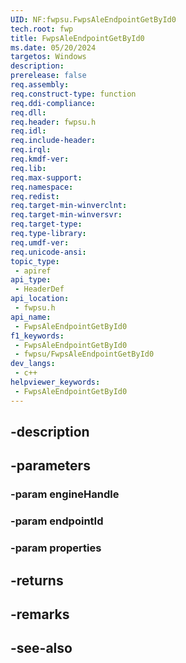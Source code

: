```yaml
---
UID: NF:fwpsu.FwpsAleEndpointGetById0
tech.root: fwp
title: FwpsAleEndpointGetById0
ms.date: 05/20/2024
targetos: Windows
description: 
prerelease: false
req.assembly: 
req.construct-type: function
req.ddi-compliance: 
req.dll: 
req.header: fwpsu.h
req.idl: 
req.include-header: 
req.irql: 
req.kmdf-ver: 
req.lib: 
req.max-support: 
req.namespace: 
req.redist: 
req.target-min-winverclnt: 
req.target-min-winversvr: 
req.target-type: 
req.type-library: 
req.umdf-ver: 
req.unicode-ansi: 
topic_type:
 - apiref
api_type:
 - HeaderDef
api_location:
 - fwpsu.h
api_name:
 - FwpsAleEndpointGetById0
f1_keywords:
 - FwpsAleEndpointGetById0
 - fwpsu/FwpsAleEndpointGetById0
dev_langs:
 - c++
helpviewer_keywords:
 - FwpsAleEndpointGetById0
---
```


## -description

## -parameters

### -param engineHandle

### -param endpointId

### -param properties

## -returns

## -remarks

## -see-also

